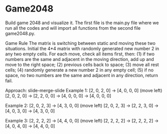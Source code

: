 # Game2048
Build game 2048 and visualize it. The first file is the main.py file where we run all the codes and will import all functions from the second file game2048.py. 

Game Rule
The matrix is switching between static and moving these two situations.
Initial the 4*4 matrix with randomly generated new number 2 in any two empty cells.
For each move, check all items first, then: (1) if two numbers are the same and adjacent in the moving direction, add up and move to the right space; (2) previous cells back to space; (3) move all rest cells; (4) randomly generate a new number 2 in any empty cell; (5) if no space, no two numbers are the same and adjacent in any direction, return fail.

Approach: slide-merge-slide
Example 1:
[2, 0, 2, 0] → [4, 0, 0, 0] (move left)
[2, 0, 2, 0] → [2, 2, 0, 0] → [4, 0, 0, 0] → [4, 0, 0, 0]

Example 2:
[2, 0, 2, 3] → [4, 3, 0, 0] (move left)
[2, 0, 2, 3] → [2, 2, 3, 0] → [4, 0, 3, 0] → [4, 3, 0, 0]

Example 3:
[2, 2, 2, 2] → [4, 4, 0, 0] (move left)
[2, 2, 2, 2] → [2, 2, 2, 2] → [4, 0, 4, 0] → [4, 4, 0, 0]

